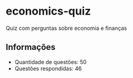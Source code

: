 # economics-quiz

Quiz com perguntas sobre economia e finanças

## Informações

* Quantidade de questões: 50
* Questões respondidas: 46
